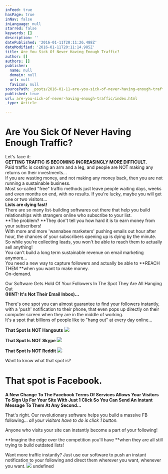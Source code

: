 ```yaml
---
inFeed: true
hasPage: true
inNav: false
inLanguage: null
starred: false
keywords: []
description: ''
datePublished: '2016-01-11T20:11:26.488Z'
dateModified: '2016-01-11T20:11:14.985Z'
title: Are You Sick Of Never Having Enough Traffic?
author: []
authors: []
publisher:
  name: null
  domain: null
  url: null
  favicon: null
sourcePath: _posts/2016-01-11-are-you-sick-of-never-having-enough-traffic.md
published: true
url: are-you-sick-of-never-having-enough-traffic/index.html
_type: Article

---
```

# Are You Sick Of Never Having Enough Traffic?

Let's face it:  
**GETTING TRAFFIC IS BECOMING INCREASINGLY MORE DIFFICULT.**  
Paid traffic is costing an arm and a leg, and people are NOT making any returns on their investments...  
If you are wasting money, and not making any money back, then you are not running a sustainable business.  
Most so-called "free" traffic methods just leave people waiting days, weeks and even months on end, with no results. If you're lucky, maybe you will get one or two visitors...  
**Lists are dying fast!**  
There are so many list-building softwares out there that help you build relationships with strangers online who subscribe to your list.  
**The problem? **They don't tell you how hard it is to earn money from your subscribers!  
With more and more 'wannabee marketers' pushing emails out hour after hour, the chances of your subscribers opening up is dying by the minute.  
So while you're collecting leads, you won't be able to reach them to actually sell anything!  
You can't build a long term sustainable revenue on email marketing anymore...  
You need a new way to capture followers and actually be able to **REACH THEM **when you want to make money.  
On-demand.

Our Software Gets Hold Of Your Followers In The Spot They Are All Hanging Out  
**(HINT: It's Not Their Email Inbox)...**

There's one spot you can almost guarantee to find your followers instantly, with a 'push' notification to their phone, that even pops up directly on their computer screen when they are in the middle of working.  
It's a spot that billions of people like to "hang out" at every day online...

**That Spot Is NOT Hangouts**
![](https://the-grid-user-content.s3-us-west-2.amazonaws.com/939956ae-c5fb-4fec-a653-a9d50b0cdaaf.png)

**That Spot Is NOT Skype**
![](https://the-grid-user-content.s3-us-west-2.amazonaws.com/37c9ecc5-a96b-4751-9b7d-35fbea35b151.png)

**That Spot Is NOT Reddit**
![](https://the-grid-user-content.s3-us-west-2.amazonaws.com/42bdac15-078c-4bdc-8462-4761f355e845.png)

Want to know what that spot is?

# That spot is Facebook.

**A New Change To The Facebook Terms Of Services Allows Your Visitors To Sign Up For Your Site With Just 1 Click So You Can Send An Instant Message To Them At Any Second...**

That's right. Our revolutionary software helps you build a massive FB following... _all your visitors have to do is click 1 button._

Anyone who visits your site can instantly become a part of your following!

**Imagine the edge over the competition you'll have **when they are all still trying to build outdated lists!

Want more traffic instantly? Just use our software to push an instant notification to your following and direct them wherever you want, whenever you want.
![](https://the-grid-user-content.s3-us-west-2.amazonaws.com/e3f9b780-208f-4bdd-ae68-e9c874200f3e.png)
undefined